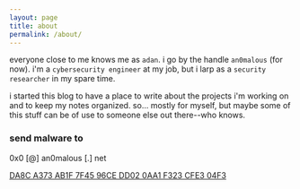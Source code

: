 ```yaml
---
layout: page
title: about
permalink: /about/
---
```


everyone close to me knows me as `adan`. i go by the handle `an0malous` (for now). i'm a `cybersecurity engineer` at my job, but i larp as a `security researcher` in my spare time.

i started this blog to have a place to write about the projects i'm working on and to keep my notes organized. so... mostly for myself, but maybe some of this stuff can be of use to someone else out there--who knows.

### send malware to

0x0 [@] an0malous [.] net 

[DA8C A373 AB1F 7F45 96CE DD02 0AA1 F323 CFE3 04F3](https://raw.githubusercontent.com/jsalinas212/ctrlesc.xyz/main/extra/pgp)